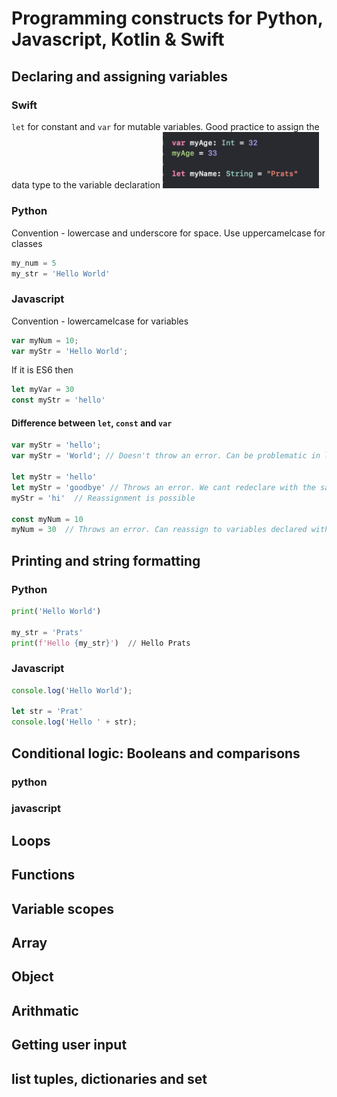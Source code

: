 # Programming constructs for Python, Javascript, Kotlin & Swift




## Declaring and assigning variables

### Swift
`let` for constant and `var` for mutable variables. Good practice to assign the data type to the variable declaration
<img src="assets/swift_var_declaration_example.png" width="250">

### Python
Convention - lowercase and underscore for space. Use uppercamelcase for classes
```python
my_num = 5
my_str = 'Hello World'
```
### Javascript
Convention - lowercamelcase for variables
```javascript
var myNum = 10;
var myStr = 'Hello World';
```
If it is ES6 then 
```javascript
let myVar = 30
const myStr = 'hello'
```
#### Difference between `let`, `const` and `var`

```javascript
var myStr = 'hello';
var myStr = 'World'; // Doesn't throw an error. Can be problematic in large files

let myStr = 'hello'
let myStr = 'goodbye' // Throws an error. We cant redeclare with the same variable name
myStr = 'hi'  // Reassignment is possible

const myNum = 10
myNum = 30  // Throws an error. Can reassign to variables declared with const keyword
```

## Printing and string formatting

### Python
```python
print('Hello World')

my_str = 'Prats'
print(f'Hello {my_str}')  // Hello Prats
```

### Javascript
```javascript
console.log('Hello World');

let str = 'Prat'
console.log('Hello ' + str);
```

## Conditional logic: Booleans and comparisons

### python
### javascript

## Loops
## Functions
## Variable scopes
## Array
## Object
## Arithmatic
## Getting user input
## list tuples, dictionaries and set

